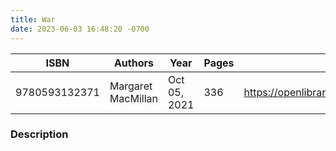 ```yaml
---
title: War
date: 2023-06-03 16:48:20 -0700
---
```


| ISBN        | Authors      | Year    | Pages    | URL   |
| ----------- | ------------ | ------- | -------- | ----- |
| 9780593132371  | Margaret MacMillan| Oct 05, 2021| 336|https://openlibrary.org/books/OL32923598M/War|    

### Description
